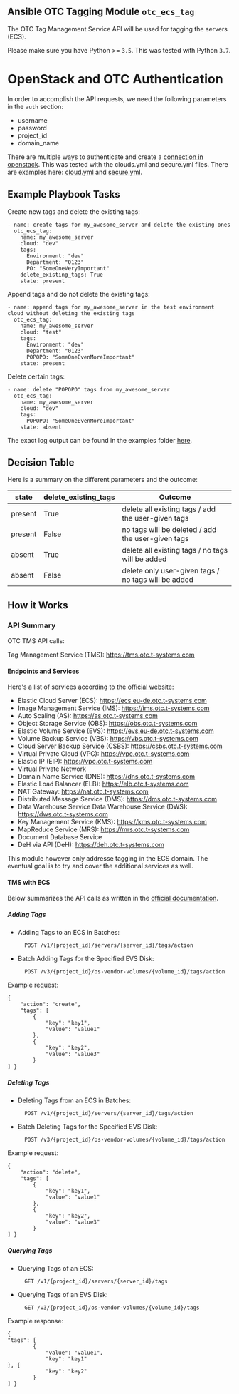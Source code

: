 ## Ansible OTC Tagging Module `otc_ecs_tag`

The OTC Tag Management Service API will be used for tagging the servers (ECS).

Please make sure you have Python >= `3.5`. This was tested with Python `3.7`. 

# OpenStack and OTC Authentication

In order to accomplish the API requests, we need the following parameters in the `auth` section:

- username
- password
- project_id
- domain_name

There are multiple ways to authenticate and create a [connection in openstack](https://docs.openstack.org/openstacksdk/latest/user/connection.html).
This was tested with the clouds.yml and secure.yml files. 
There are examples here: [cloud.yml](sample_clouds.yml) and [secure.yml](secure.yml). 

## Example Playbook Tasks

Create new tags and delete the existing tags:

    - name: create tags for my_awesome_server and delete the existing ones
      otc_ecs_tag:
        name: my_awesome_server
        cloud: "dev"
        tags:
          Environment: "dev"
          Department: "0123"
          PO: "SomeOneVeryImportant"
        delete_existing_tags: True
        state: present

Append tags and do not delete the existing tags:

    - name: append tags for my_awesome_server in the test environment cloud without deleting the existing tags
      otc_ecs_tag:
        name: my_awesome_server
        cloud: "test"
        tags:
          Environment: "dev"
          Department: "0123"
          POPOPO: "SomeOneEvenMoreImportant"
        state: present

Delete certain tags:

    - name: delete "POPOPO" tags from my_awesome_server
      otc_ecs_tag:
        name: my_awesome_server
        cloud: "dev"
        tags:
          POPOPO: "SomeOneEvenMoreImportant"
        state: absent

The exact log output can be found in the examples folder [here](examples/ansible_output.log).

## Decision Table

Here is a summary on the different parameters and the outcome:

| state   | delete_existing_tags | Outcome                                              |
|---------|----------------------|----------------------------------------------------- |
| present | True                 |  delete all existing tags / add the user-given tags  |
| present | False                |  no tags will be deleted / add the user-given tags   |
| absent  | True                 |  delete all existing tags / no tags will be added    |
| absent  | False                |  delete only user-given tags / no tags will be added |

## How it Works

### API Summary

OTC TMS API calls:

Tag Management Service (TMS): https://tms.otc.t-systems.com

#### Endpoints and Services

Here's a list of services according to the [official website](https://open-telekom-cloud.com/en/products-services/tag-management-service):

- Elastic Cloud Server (ECS): https://ecs.eu-de.otc.t-systems.com
- Image Management Service (IMS): https://ims.otc.t-systems.com
- Auto Scaling (AS): https://as.otc.t-systems.com
- Object Storage Service (OBS): https://obs.otc.t-systems.com
- Elastic Volume Service (EVS): https://evs.eu-de.otc.t-systems.com
- Volume Backup Service (VBS): https://vbs.otc.t-systems.com
- Cloud Server Backup Service (CSBS): https://csbs.otc.t-systems.com
- Virtual Private Cloud (VPC): https://vpc.otc.t-systems.com
- Elastic IP (EIP): https://vpc.otc.t-systems.com
- Virtual Private Network
- Domain Name Service (DNS): https://dns.otc.t-systems.com
- Elastic Load Balancer (ELB): https://elb.otc.t-systems.com
- NAT Gateway: https://nat.otc.t-systems.com
- Distributed Message Service (DMS): https://dms.otc.t-systems.com
- Data Warehouse Service Data Warehouse Service (DWS): https://dws.otc.t-systems.com
- Key Management Service (KMS): https://kms.otc.t-systems.com
- MapReduce Service (MRS): https://mrs.otc.t-systems.com
- Document Database Service
- DeH via API (DeH): https://deh.otc.t-systems.com

This module however only addresse tagging in the ECS domain. The eventual goal is to try and cover the additional services as well. 

#### TMS with ECS

Below summarizes the API calls as written in the [official documentation](https://docs.otc.t-systems.com/en-us/tms_dld/index.html).

##### Adding Tags

- Adding Tags to an ECS in Batches:
    
        POST /v1/{project_id}/servers/{server_id}/tags/action

- Batch Adding Tags for the Specified EVS Disk:
    
        POST /v3/{project_id}/os-vendor-volumes/{volume_id}/tags/action

Example request:

    {
        "action": "create",
        "tags": [
            {
                "key": "key1",
                "value": "value1"
            },
            {
                "key": "key2",
                "value": "value3"
            }
    ] }

##### Deleting Tags

- Deleting Tags from an ECS in Batches:

        POST /v1/{project_id}/servers/{server_id}/tags/action

- Batch Deleting Tags for the Specified EVS Disk:

        POST /v3/{project_id}/os-vendor-volumes/{volume_id}/tags/action

Example request:

    {
        "action": "delete",
        "tags": [
            {
                "key": "key1",
                "value": "value1"
            },
            {
                "key": "key2",
                "value": "value3"
            }
    ] }

##### Querying Tags

- Querying Tags of an ECS:

        GET /v1/{project_id}/servers/{server_id}/tags

- Querying Tags of an EVS Disk:

        GET /v3/{project_id}/os-vendor-volumes/{volume_id}/tags

Example response:

    {
    "tags": [
            {
                "value": "value1",
                "key": "key1"
    }, {
                "key": "key2"
            }
    ] }
